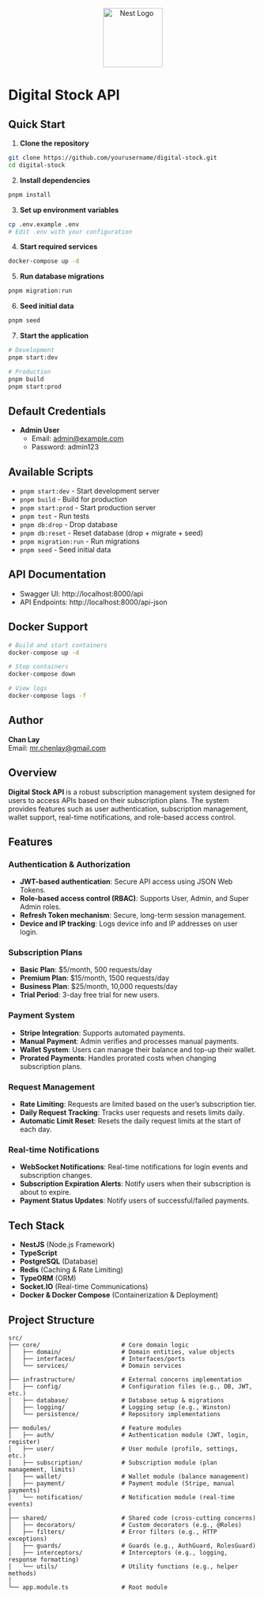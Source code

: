 <p align="center">
  <a href="http://nestjs.com/" target="blank"><img src="https://nestjs.com/img/logo-small.svg" width="120" alt="Nest Logo" /></a>
</p>

# Digital Stock API

## Quick Start

1. **Clone the repository**

```bash
git clone https://github.com/yourusername/digital-stock.git
cd digital-stock
```

2. **Install dependencies**

```bash
pnpm install
```

3. **Set up environment variables**

```bash
cp .env.example .env
# Edit .env with your configuration
```

4. **Start required services**

```bash
docker-compose up -d
```

5. **Run database migrations**

```bash
pnpm migration:run
```

6. **Seed initial data**

```bash
pnpm seed
```

7. **Start the application**

```bash
# Development
pnpm start:dev

# Production
pnpm build
pnpm start:prod
```

## Default Credentials

- **Admin User**
  - Email: admin@example.com
  - Password: admin123

## Available Scripts

- `pnpm start:dev` - Start development server
- `pnpm build` - Build for production
- `pnpm start:prod` - Start production server
- `pnpm test` - Run tests
- `pnpm db:drop` - Drop database
- `pnpm db:reset` - Reset database (drop + migrate + seed)
- `pnpm migration:run` - Run migrations
- `pnpm seed` - Seed initial data

## API Documentation

- Swagger UI: http://localhost:8000/api
- API Endpoints: http://localhost:8000/api-json

## Docker Support

```bash
# Build and start containers
docker-compose up -d

# Stop containers
docker-compose down

# View logs
docker-compose logs -f
```

## Author

**Chan Lay**  
Email: [mr.chenlay@gmail.com](mailto:mr.chenlay@gmail.com)

## Overview

**Digital Stock API** is a robust subscription management system designed for users to access APIs based on their subscription plans. The system provides features such as user authentication, subscription management, wallet support, real-time notifications, and role-based access control.

## Features

### Authentication & Authorization

- **JWT-based authentication**: Secure API access using JSON Web Tokens.
- **Role-based access control (RBAC)**: Supports User, Admin, and Super Admin roles.
- **Refresh Token mechanism**: Secure, long-term session management.
- **Device and IP tracking**: Logs device info and IP addresses on user login.

### Subscription Plans

- **Basic Plan**: $5/month, 500 requests/day
- **Premium Plan**: $15/month, 1500 requests/day
- **Business Plan**: $25/month, 10,000 requests/day
- **Trial Period**: 3-day free trial for new users.

### Payment System

- **Stripe Integration**: Supports automated payments.
- **Manual Payment**: Admin verifies and processes manual payments.
- **Wallet System**: Users can manage their balance and top-up their wallet.
- **Prorated Payments**: Handles prorated costs when changing subscription plans.

### Request Management

- **Rate Limiting**: Requests are limited based on the user’s subscription tier.
- **Daily Request Tracking**: Tracks user requests and resets limits daily.
- **Automatic Limit Reset**: Resets the daily request limits at the start of each day.

### Real-time Notifications

- **WebSocket Notifications**: Real-time notifications for login events and subscription changes.
- **Subscription Expiration Alerts**: Notify users when their subscription is about to expire.
- **Payment Status Updates**: Notify users of successful/failed payments.

## Tech Stack

- **NestJS** (Node.js Framework)
- **TypeScript**
- **PostgreSQL** (Database)
- **Redis** (Caching & Rate Limiting)
- **TypeORM** (ORM)
- **Socket.IO** (Real-time Communications)
- **Docker & Docker Compose** (Containerization & Deployment)

## Project Structure

```plaintext
src/
├── core/                       # Core domain logic
│   ├── domain/                 # Domain entities, value objects
│   ├── interfaces/             # Interfaces/ports
│   └── services/               # Domain services
│
├── infrastructure/             # External concerns implementation
│   ├── config/                 # Configuration files (e.g., DB, JWT, etc.)
│   ├── database/               # Database setup & migrations
│   ├── logging/                # Logging setup (e.g., Winston)
│   └── persistence/            # Repository implementations
│
├── modules/                    # Feature modules
│   ├── auth/                   # Authentication module (JWT, login, register)
│   ├── user/                   # User module (profile, settings, etc.)
│   ├── subscription/           # Subscription module (plan management, limits)
│   ├── wallet/                 # Wallet module (balance management)
│   ├── payment/                # Payment module (Stripe, manual payments)
│   └── notification/           # Notification module (real-time events)
│
├── shared/                     # Shared code (cross-cutting concerns)
│   ├── decorators/             # Custom decorators (e.g., @Roles)
│   ├── filters/                # Error filters (e.g., HTTP exceptions)
│   ├── guards/                 # Guards (e.g., AuthGuard, RolesGuard)
│   ├── interceptors/           # Interceptors (e.g., logging, response formatting)
│   └── utils/                  # Utility functions (e.g., helper methods)
│
└── app.module.ts               # Root module
```
